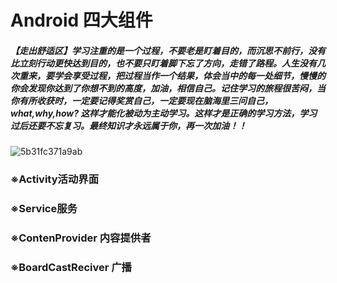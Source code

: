 # Android 四大组件

##### 【走出舒适区】学习注重的是一个过程，不要老是盯着目的，而沉思不前行，没有比立刻行动更快达到目的，也不要只盯着脚下忘了方向，走错了路程。人生没有几次重来，要学会享受过程，把过程当作一个结果，体会当中的每一处细节，慢慢的你会发现你达到了你想不到的高度，加油，相信自己。记住学习的旅程很苦闷，当你有所收获时，一定要记得奖赏自己，一定要现在脑海里三问自己，what,why,how? 这样才能化被动为主动学习。这样才是正确的学习方法，学习过后还要不忘复习。最终知识才永远属于你，再一次加油！！

![5b31fc371a9ab](https://i.loli.net/2018/06/26/5b31fc371a9ab.jpg)

### ※Activity活动界面

### ※Service服务

### ※ContenProvider 内容提供者

### ※BoardCastReciver 广播
